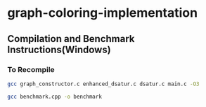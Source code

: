 # graph-coloring-implementation

## Compilation and Benchmark Instructions(Windows)

### To Recompile
```sh
gcc graph_constructor.c enhanced_dsatur.c dsatur.c main.c -O3
```

```sh
gcc benchmark.cpp -o benchmark
```
